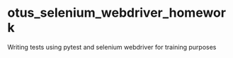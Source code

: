 # otus_selenium_webdriver_homework
Writing tests using pytest and selenium webdriver for training purposes
